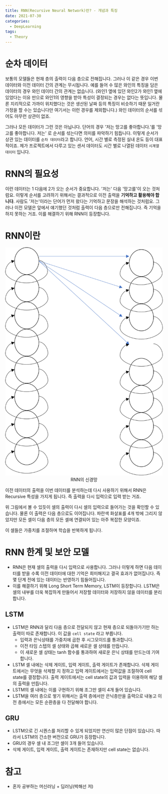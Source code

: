 ```yaml
---
title: RNN(Recursive Neural Network)란? - 개념과 특징
date: 2021-07-30
categories:
  - DeepLearning
tags:
  - Theory
---
```

# 순차 데이터

보통의 모델들은 현재 층의 출력이 다음 층으로 전해집니다. 그러나 이 같은 경우 이번 데이터와 이전 데이터 간의 관계는 무시됩니다. 예를 들어 수 많은 와인의 특징을 담은 데이터의 경우 와인 데이터 간의 관계는 없습니다. (와인1 옆에 있던 와인2가 와인1 옆에 있었다는 이유 만으로 와인1의 영향을 받아 특성이 결정되는 경우는 없다는 뜻입니다. 물론 지리적으로 가까이 위치했다는 것은 생산된 날짜 등의 특징이 비슷하기 때문 일거란 가정을 할 수는 있습니다만 여기서는 이런 경우를 제외합니다.) 와인 데이터의 순서를 섞어도 아무런 상관이 없죠. 

그러나 모든 데이터가 그런 것은 아닙니다. 단어의 경우 '저는 망고를 좋아합니다.'를 '망고를 좋아합니다. 저는' 로 순서를 섞는다면 의미를 파악하기 힘듭니다.  이렇게 순서가 상관 있는 데이터를 `순차 데이터`라고 합니다. 언어, 시간 별로 측정된 실내 온도 등이 대표적이죠. 제가 프로젝트에서 다루고 있는 센서 데이터도 시간 별로 나열된 데이터 `시계열 데이터` 입니다. 

# RNN의 필요성

이런 데이터는 1 다음에 2가 오는 순서가 중요합니다. '저는' 다음 '망고를'이 오는 것처럼요. 이렇게 순서를 고려하기 위해서는 결과적으로 이전 출력을 **기억하고 활용해야 합니다**. 사람도 '저는'이라는 단어가 먼저 왔다는 기억하고 문장을 해석하는 것처럼요. 그러나 이전 모델은 앞에서 얘기했던 것처럼 출력이 다음 층으로만 전해집니다. 즉 기억을 하지 못하는 거죠. 이를 해결하기 위해 RNN이 등장합니다. 

# RNN이란

<p align = "center">
  <img src = "/assets/images/RNN1.png"> <br/>
  RNN의 신경망
</p>

이전 데이터의 출력을 이번 데이터를 분석하는데 다시 사용하기 위해서 RNN은 Recursive 특성을 가지게 됩니다. 즉 출력을 다시 입력으로 입력 받는 거죠.

위 그림에서 볼 수 있듯이 셀의 출력이 다시 셀의 입력으로 들어가는 것을 확인할 수 있습니다. 물론 이 출력은 다음 층으로도 이어집니다. 파란색 화살표를 4개 밖에 그리지 않았지만 모든 셀이 다음 층의 모든 셀에 연결되어 있는 아주 복잡한 모양이죠. 

이 셀들은 가중치를 조절하며 학습을 반복하게 됩니다. 

# RNN 한계 및 보안 모델

- RNN은 현재 셀의 출력을 다시 입력으로 사용합니다. 그러나 이렇게 하면 다음 데이터를 받을 수록 이전 데이터에 대한 기억은 희미해지고 결국 효과가 없어집니다. 즉 몇 단계 전에 있는 데이터는 반영하기 힘들어집니다.
- 이를 해결하기 위해 Long Short Term Memory, LSTM이 등장합니다. LSTM은 셀의 내부를 더욱 복잡하게 만들어서 저장할 데이터와 저장하지 않을 데이터를 분리합니다.

## LSTM

- LSTM은 RNN과 달리 다음 층으로 전달되지 않고 현재 층으로 되돌아가기만 하는 출력이 따로 존재합니다. 이 값을 `cell state` 라고 부릅니다.
    - 입력과 은닉상태를 가중치에 곱한 후 시그모이드를 통과합니다.
    - 이전 타임 스텝의 셀 상태와 곱해 새로운 셀 상태를 만듭니다.
    - 이 새로운 셀 상태는 tanh 함수를 통과하여 새로운 은닉 상태를 만드는데 기여합니다.
- LSTM 셀 내에는 삭제 게이트, 입력 게이트, 출력 게이트가 존재합니다. 삭제 게이트에서는 무엇을 삭제할 지 정하고 입력 게이트에서는 입력값을 조절하여 cell state를 결정합니다. 출력 게이트에서는 cell state의 값과 입력을 이용하여 해당 셀의 출력을 만듭니다.
- LSTM의 셀 내에는 이를 구현하기 위해 조그만 셀이 4개 들어 있습니다.
- LSTM을 여러 층으로 쌓기 위해서는 출력 층에서만 은닉층만을 출력으로 내놓고 이전 층에서는 모든 순환층을 다 전달해야 합니다.

## GRU

- LSTM으로 긴 시퀀스를 처리할 수 있게 되었지만 연산이 많은 단점이 있습니다. 따라서 LSTM의 간소한 버전으로 GRU가 등장합니다.
- GRU의 경우 셀 내 조그만 셀이 3개 들어 있습니다.
- 삭제 게이트, 입력 게이트, 출력 게이트는 존재하지만 cell state는 없습니다.

# 참고

- 혼자 공부하는 머신러닝 + 딥러닝(박해선 저)
